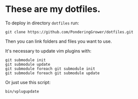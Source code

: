 # These are my dotfiles.

To deploy in directory `dotfiles` run:

```
git clone https://github.com/PonderingGrower/dotfiles.git
```

Then you can link folders and files you want to use.

It's necessary to update vim plugins with:

```
git submodule init
git submodule update
git submodule foreach git submodule init
git submodule foreach git submodule update
```
Or just use this script:
```
bin/vplugupdate
```
